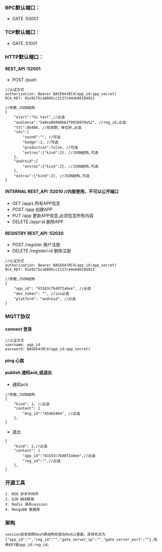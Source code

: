 ### RPC默认端口：
* GATE :50001

### TCP默认端口：
* GATE :51001

### HTTP默认端口：
#### REST_API :52001
* POST /push

```	
//认证方式
authorization: Bearer BASE64(RC4(app_id:app_secret)
RC4_KEY: 01e9175ca8805cc2137c44eb86184922
```

```
//参数,JSON结构
{
	"alert":"hi test",//必选
	"audience":"5a0ea86008b62f0928970a52", //reg_id,必选
	"ttl":86400, //有效期，单位秒,必选
	"ios":{
		"sound":"", //可选
		"badge":1, //可选
		"production":false, //可选
		"extras":{"kind":2}, //JSON结构,可选
	},
	"android":{
		"extras":{"kind":2}, //JSON结构,可选
	},
	"extras":{"kind":2}, //JSON结构,可选
}
```

#### INTERNAL REST_API :52010 //内部使用，不可以公开端口
* GET /apps 所有APP信息
* POST /app 创建APP 
* PUT /app 更新APP信息,必须包含所有内容
* DELETE /app/:id 删除APP
		
#### REGISTRY REST_API :52020 
* POST /register 用户注册
* DELETE /register/:id  删除注册
		
```	
//认证方式
authorization: Bearer BASE64(RC4(app_id:app_secret)
RC4_KEY: 01e9175ca8805cc2137c44eb86184922
```

```
//参数,JSON结构
{
	"app_id": "63163c7b40f2abee", //必选
	"dev_token": "", //ios必选
	"platform": "android", //必选
}
```

### MQTT协议

#### connect 登录

```	
//认证方式
username: app_id
password: BASE64(RC4(app_id:app_secret)
```

#### ping 心跳

#### publish 通知ack,或退出

* 通知ack
```
//参数,JSON结构
{
	"kind": 1, //必选
	"content": {
		"msg_id":"45465464", //必选
	},
}
```

* 退出
```
{
	"kind": 2,//必选
	"content": {
		"app_id":"63163c7b40f2abee",//必选
		"reg_id":"",//必选
	},
}
```

### 开源工具

	1. NSQ 异步中间件
	2. GIN WEB框架
	3. Redis 保存session
	4. MongoDB 数据库

### 架构

	session信息按照Hash表结构存放在Redis里面，具体形式为{"app_id":"","reg_id":"","gate_server_ip":"","gate_server_port":""},哈希KEY是app_id:reg_id。
